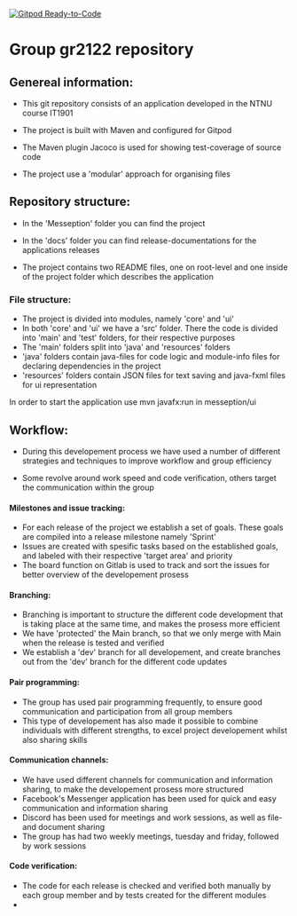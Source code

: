 [![Gitpod Ready-to-Code](https://img.shields.io/badge/Gitpod-Ready--to--Code-blue?logo=gitpod)](https://gitpod.stud.ntnu.no/#https://gitlab.stud.idi.ntnu.no/it1901/groups-2021/gr2122/gr2122/-/tree/main/)
# Group gr2122 repository

## Genereal information:
- This git repository consists of an application developed in the NTNU course IT1901

- The project is built with Maven and configured for Gitpod

- The Maven plugin Jacoco is used for showing test-coverage of source code

- The project use a 'modular' approach for organising files

## Repository structure:
- In the 'Messeption' folder you can find the project

- In the 'docs' folder you can find release-documentations for the applications releases

- The project contains two README files, one on root-level and one inside of the project folder which describes the application

### File structure:
- The project is divided into modules, namely 'core' and 'ui'
- In both 'core' and 'ui' we have a 'src' folder. There the code is divided into 'main' and 'test' folders, for their respective purposes
- The 'main' folders split into 'java' and 'resources' folders
- 'java' folders contain java-files for code logic and module-info files for declaring dependencies in the project
- 'resources' folders contain JSON files for text saving and java-fxml files for ui representation

In order to start the application use mvn javafx:run in messeption/ui

## Workflow:
- During this developement process we have used a number of different strategies and techniques to improve workflow and group efficiency

- Some revolve around work speed and code verification, others target the communication within the group


#### Milestones and issue tracking:
- For each release of the project we establish a set of goals. These goals are compiled into a release milestone namely 'Sprint'
- Issues are created with spesific tasks based on the established goals, and labeled with their respective 'target area' and priority
- The board function on Gitlab is used to track and sort the issues for better overview of the developement prosess

#### Branching:
- Branching is important to structure the different code development that is taking place at the same time, and makes the prosess more efficient
- We have 'protected' the Main branch, so that we only merge with Main when the release is tested and verified
- We establish a 'dev' branch for all developement, and create branches out from the 'dev' branch for the different code updates

#### Pair programming:
- The group has used pair programming frequently, to ensure good communication and participation from all group members
- This type of developement has also made it possible to combine individuals with different strengths, to excel project developement whilst also sharing skills

#### Communication channels:
- We have used different channels for communication and information sharing, to make the developement prosess more structured
- Facebook's Messenger application has been used for quick and easy communication and information sharing
- Discord has been used for meetings and work sessions, as well as file- and document sharing
- The group has had two weekly meetings, tuesday and friday, followed by work sessions 

#### Code verification:
- The code for each release is checked and verified both manually by each group member and by tests created for the different modules
- 

